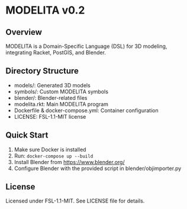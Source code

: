 # MODELITA v0.2

## Overview
MODELITA is a Domain-Specific Language (DSL) for 3D modeling, integrating Racket, PostGIS, and Blender.

## Directory Structure
- models/: Generated 3D models
- symbols/: Custom MODELITA symbols
- blender/: Blender-related files
- modelita.rkt: Main MODELITA program
- Dockerfile & docker-compose.yml: Container configuration
- LICENSE: FSL-1.1-MIT license

## Quick Start
1. Make sure Docker is installed
2. Run: `docker-compose up --build`
3. Install Blender from https://www.blender.org/
4. Configure Blender with the provided script in blender/objimporter.py

## License
Licensed under FSL-1.1-MIT. See LICENSE file for details.

